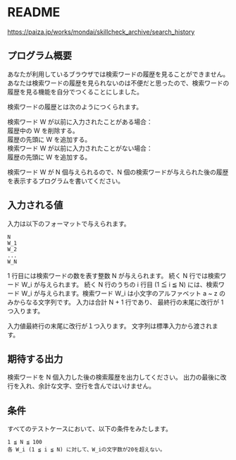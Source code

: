 # README
https://paiza.jp/works/mondai/skillcheck_archive/search_history

## プログラム概要
あなたが利用しているブラウザでは検索ワードの履歴を見ることができません。あなたは検索ワードの履歴を見られないのは不便だと思ったので、検索ワードの履歴を見る機能を自分でつくることにしました。

検索ワードの履歴とは次のようにつくられます。

検索ワード W が以前に入力されたことがある場合：\
履歴中の W を削除する。\
履歴の先頭に W を追加する。\
検索ワード W が以前に入力されたことがない場合：\
履歴の先頭に W を追加する。

検索ワード W が N 個与えられるので、N 個の検索ワードが与えられた後の履歴を表示するプログラムを書いてください。

## 入力される値
入力は以下のフォーマットで与えられます。
```
N
W_1
W_2
...
W_N
```
1 行目には検索ワードの数を表す整数 N が与えられます。
続く N 行では検索ワード W_i が与えられます。
続く N 行のうちの i 行目 (1 ≦ i ≦ N) には、検索ワード W_i が与えられます。検索ワード W_i は小文字のアルファベット a ~ z のみからなる文字列です。
入力は合計 N + 1 行であり、 最終行の末尾に改行が 1 つ入ります。

入力値最終行の末尾に改行が１つ入ります。
文字列は標準入力から渡されます。

## 期待する出力
検索ワードを N 個入力した後の検索履歴を出力してください。
出力の最後に改行を入れ、余計な文字、空行を含んではいけません。

## 条件
すべてのテストケースにおいて、以下の条件をみたします。
```
1 ≦ N ≦ 100
各 W_i (1 ≦ i ≦ N) に対して、W_iの文字数が20を超えない。
```